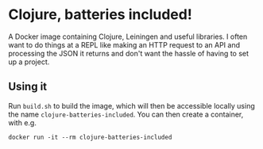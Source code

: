 # Clojure, batteries included!

A Docker image containing Clojure, Leiningen and useful libraries. I often want
to do things at a REPL like making an HTTP request to an API and processing
the JSON it returns and don't want the hassle of having to set up a project.

## Using it

Run `build.sh` to build the image, which will then be accessible locally using the name
`clojure-batteries-included`. You can then create a container, with e.g.

```
docker run -it --rm clojure-batteries-included
```
